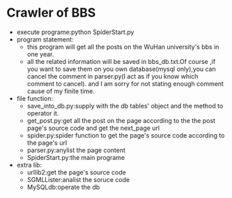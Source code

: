 Crawler of BBS
===

* execute programe:python SpiderStart.py
* program statement:
	+ this program will get all the posts on the WuHan university's bbs in one year.
	+ all the related information will be saved in bbs_db.txt.Of course ,if you want to save them on you own database(mysql only),you can cancel the comment in parser.py(I act as if you know which comment to cancel).
	and I am sorry for not stating enough comment cause of my finite time.
* file function:
	+ save_into_db.py:supply with the db tables' object and the method to operator it.
	+ get_post.py:get all the post on the page according to the the post page's source code and get the next_page url
	+ spider.py:spider function to get the page's source code according to the page's url
	+ parser.py:anylist the page content
	+ SpiderStart.py:the main programe
* extra lib:
	+ urllib2:get the page's source code
	+ SGMLLister:analist the soruce code
	+ MySQLdb:operate the db

